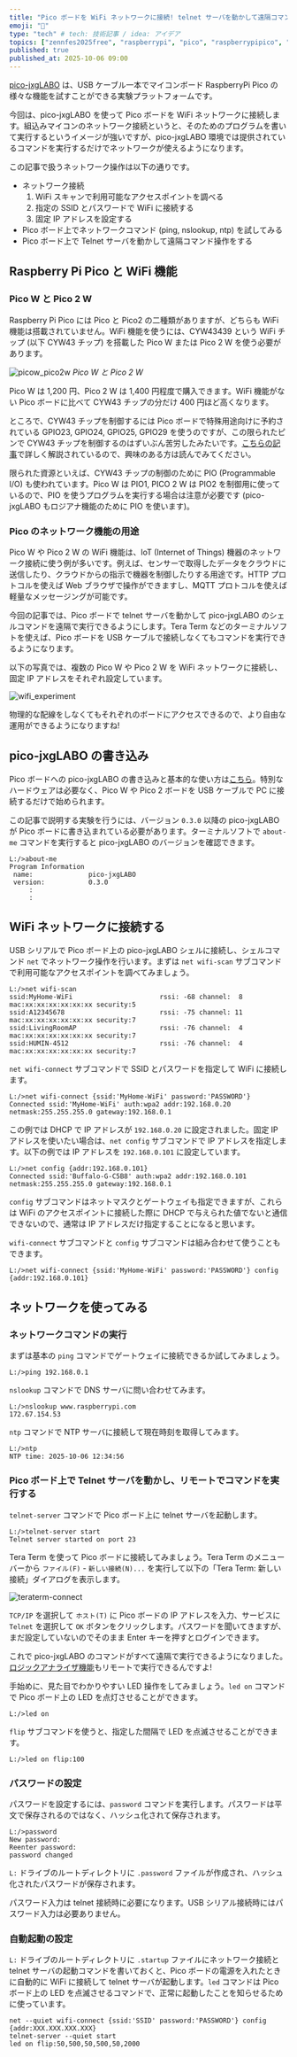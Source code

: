 ```yaml
---
title: "Pico ボードを WiFi ネットワークに接続! telnet サーバを動かして遠隔コマンド操作もできる"
emoji: "🦁"
type: "tech" # tech: 技術記事 / idea: アイデア
topics: ["zennfes2025free", "raspberrypi", "pico", "raspberrypipico", "network"]
published: true
published_at: 2025-10-06 09:00
---
```

[pico-jxgLABO](https://zenn.dev/ypsitau/articles/2025-08-01-labo-intro) は、USB ケーブル一本でマイコンボード RaspberryPi Pico の様々な機能を試すことができる実験プラットフォームです。

今回は、pico-jxgLABO を使って Pico ボードを WiFi ネットワークに接続します。組込みマイコンのネットワーク接続というと、そのためのプログラムを書いて実行するというイメージが強いですが、pico-jxgLABO 環境では提供されているコマンドを実行するだけでネットワークが使えるようになります。

この記事で扱うネットワーク操作は以下の通りです。

- ネットワーク接続
  1. WiFi スキャンで利用可能なアクセスポイントを調べる
  2. 指定の SSID とパスワードで WiFi に接続する
  3. 固定 IP アドレスを設定する
- Pico ボード上でネットワークコマンド (ping, nslookup, ntp) を試してみる
- Pico ボード上で Telnet サーバを動かして遠隔コマンド操作をする

## Raspberry Pi Pico と WiFi 機能

### Pico W と Pico 2 W

Raspberry Pi Pico には Pico と Pico2 の二種類がありますが、どちらも WiFi 機能は搭載されていません。WiFi 機能を使うには、CYW43439 という WiFi チップ (以下 CYW43 チップ) を搭載した Pico W または Pico 2 W を使う必要があります。

![picow_pico2w](/images/2025-10-06-labo-wifi/picow_pico2w.jpg)
*Pico W と Pico 2 W*

Pico W は 1,200 円、Pico 2 W は 1,400 円程度で購入できます。WiFi 機能がない Pico ボードに比べて CYW43 チップの分だけ 400 円ほど高くなります。

ところで、CYW43 チップを制御するには Pico ボードで特殊用途向けに予約されている GPIO23, GPIO24, GPIO25, GPIO29 を使うのですが、この限られたピンで CYW43 チップを制御するのはずいぶん苦労したみたいです。[こちらの記事](https://zenn.dev/nonnoise/articles/0d5b97cb517e31)で詳しく解説されているので、興味のある方は読んでみてください。

限られた資源といえば、CYW43 チップの制御のために PIO (Programmable I/O) も使われています。Pico W は PIO1, PICO 2 W  は PIO2 を制御用に使っているので、PIO を使うプログラムを実行する場合は注意が必要です (pico-jxgLABO もロジアナ機能のために PIO を使います)。

### Pico のネットワーク機能の用途

Pico W や Pico 2 W の WiFi 機能は、IoT (Internet of Things) 機器のネットワーク接続に使う例が多いです。例えば、センサーで取得したデータをクラウドに送信したり、クラウドからの指示で機器を制御したりする用途です。HTTP プロトコルを使えば Web ブラウザで操作ができますし、MQTT プロトコルを使えば軽量なメッセージングが可能です。

今回の記事では、Pico ボードで telnet サーバを動かして pico-jxgLABO のシェルコマンドを遠隔で実行できるようにします。Tera Term などのターミナルソフトを使えば、Pico ボードを USB ケーブルで接続しなくてもコマンドを実行できるようになります。

以下の写真では、複数の Pico W や Pico 2 W を WiFi ネットワークに接続し、固定 IP アドレスをそれぞれ設定しています。

![wifi_experiment](/images/2025-10-06-labo-wifi/wifi-experiment.jpg)

物理的な配線をしなくてもそれぞれのボードにアクセスできるので、より自由な運用ができるようになりますね!

## pico-jxgLABO の書き込み

Pico ボードへの pico-jxgLABO の書き込みと基本的な使い方は[こちら](https://zenn.dev/ypsitau/articles/2025-08-01-labo-intro#pico-jxglabo-%E3%81%AE%E5%B0%8E%E5%85%A5%E6%96%B9%E6%B3%95)。特別なハードウェアは必要なく、Pico W や Pico 2 ボードを USB ケーブルで PC に接続するだけで始められます。

この記事で説明する実験を行うには、バージョン `0.3.0` 以降の pico-jxgLABO が Pico ボードに書き込まれている必要があります。ターミナルソフトで `about-me` コマンドを実行すると pico-jxgLABO のバージョンを確認できます。

```text
L:/>about-me
Program Information
 name:              pico-jxgLABO
 version:           0.3.0
     :
     :
```

## WiFi ネットワークに接続する

USB シリアルで Pico ボード上の pico-jxgLABO シェルに接続し、シェルコマンド `net` でネットワーク操作を行います。まずは `net wifi-scan` サブコマンドで利用可能なアクセスポイントを調べてみましょう。

```text
L:/>net wifi-scan
ssid:MyHome-WiFi                      rssi: -68 channel:  8 mac:xx:xx:xx:xx:xx:xx security:5
ssid:A12345678                        rssi: -75 channel: 11 mac:xx:xx:xx:xx:xx:xx security:7
ssid:LivingRoomAP                     rssi: -76 channel:  4 mac:xx:xx:xx:xx:xx:xx security:7
ssid:HUMIN-4512                       rssi: -76 channel:  4 mac:xx:xx:xx:xx:xx:xx security:7
```

`net wifi-connect` サブコマンドで SSID とパスワードを指定して WiFi に接続します。

```text
L:/>net wifi-connect {ssid:'MyHome-WiFi' password:'PASSWORD'}
Connected ssid:'MyHome-WiFi' auth:wpa2 addr:192.168.0.20 netmask:255.255.255.0 gateway:192.168.0.1
```

この例では DHCP で IP アドレスが `192.168.0.20` に設定されました。固定 IP アドレスを使いたい場合は、`net config` サブコマンドで IP アドレスを指定します。以下の例では IP アドレスを `192.168.0.101` に設定しています。

```text
L:/>net config {addr:192.168.0.101}
Connected ssid:'Buffalo-G-C5B8' auth:wpa2 addr:192.168.0.101 netmask:255.255.255.0 gateway:192.168.0.1
```

`config` サブコマンドはネットマスクとゲートウェイも指定できますが、これらは WiFi のアクセスポイントに接続した際に DHCP で与えられた値でないと通信できないので、通常は IP アドレスだけ指定することになると思います。

`wifi-connect` サブコマンドと `config` サブコマンドは組み合わせて使うこともできます。

```text
L:/>net wifi-connect {ssid:'MyHome-WiFi' password:'PASSWORD'} config {addr:192.168.0.101}
```

## ネットワークを使ってみる

### ネットワークコマンドの実行

まずは基本の `ping` コマンドでゲートウェイに接続できるか試してみましょう。

```text
L:/>ping 192.168.0.1
```

`nslookup` コマンドで DNS サーバに問い合わせてみます。

```text
L:/>nslookup www.raspberrypi.com
172.67.154.53
```

`ntp` コマンドで NTP サーバに接続して現在時刻を取得してみます。

```text
L:/>ntp
NTP time: 2025-10-06 12:34:56
```

### Pico ボード上で Telnet サーバを動かし、リモートでコマンドを実行する

`telnet-server` コマンドで Pico ボード上に telnet サーバを起動します。

```text
L:/>telnet-server start
Telnet server started on port 23
```

Tera Term を使って Pico ボードに接続してみましょう。Tera Term のメニューバーから `ファイル(F)` - `新しい接続(N)...` を実行して以下の「Tera Term: 新しい接続」ダイアログを表示します。

![teraterm-connect](/images/2025-10-06-labo-wifi/teraterm-connect.png)

`TCP/IP` を選択して `ホスト(T)` に Pico ボードの IP アドレスを入力、サービスに `Telnet` を選択して `OK` ボタンをクリックします。パスワードを聞いてきますが、まだ設定していないのでそのまま Enter キーを押すとログインできます。

これで pico-jxgLABO のコマンドがすべて遠隔で実行できるようになりました。[ロジックアナライザ機能](https://zenn.dev/ypsit/articles/2025-09-08-labo-la)もリモートで実行できるんですよ!

手始めに、見た目でわかりやすい LED 操作をしてみましょう。`led on` コマンドで Pico ボード上の LED を点灯させることができます。

```text
L:/>led on
```

`flip` サブコマンドを使うと、指定した間隔で LED を点滅させることができます。

```text
L:/>led on flip:100
```

### パスワードの設定

パスワードを設定するには、`password` コマンドを実行します。パスワードは平文で保存されるのではなく、ハッシュ化されて保存されます。

```text
L:/>password
New password:
Reenter password:
password changed
```

`L:` ドライブのルートディレクトリに `.password` ファイルが作成され、ハッシュ化されたパスワードが保存されます。

パスワード入力は telnet 接続時に必要になります。USB シリアル接続時にはパスワード入力は必要ありません。

### 自動起動の設定

`L:` ドライブのルートディレクトリに `.startup` ファイルにネットワーク接続と telnet サーバの起動コマンドを書いておくと、Pico ボードの電源を入れたときに自動的に WiFi に接続して telnet サーバが起動します。`led` コマンドは Pico ボード上の LED を点滅させるコマンドで、正常に起動したことを知らせるために使っています。

```text:.startup
net --quiet wifi-connect {ssid:'SSID' password:'PASSWORD'} config {addr:XXX.XXX.XXX.XXX}
telnet-server --quiet start
led on flip:50,500,50,500,50,2000
```
